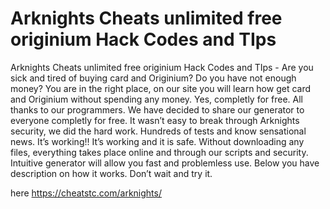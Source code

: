 # Arknights Cheats unlimited free originium Hack Codes and TIps

Arknights Cheats unlimited free originium Hack Codes and TIps - Are you sick and tired of buying card and Originium? Do you have not enough money? You are in the right place, on our site you will learn how get card and Originium without spending any money. Yes, completly for free.
All thanks to our programmers. We have decided to share our generator to everyone completly for free. It wasn’t easy to break through Arknights security, we did the hard work.
Hundreds of tests and know sensational news. It’s working!! It’s working and it is safe. Without downloading any files, everything takes place online and through our scripts and security.
Intuitive generator will allow you fast and problemless use. Below you have description on how it works. Don’t wait and try it.

here https://cheatstc.com/arknights/

